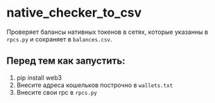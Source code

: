 # native_checker_to_csv  

Проверяет балансы нативных токенов в сетях, которые указанны в ```rpcs.py``` и сохраняет в ```balances.csv```.

## Перед тем как запустить:
1. pip install web3
2. Внесите адреса кошельков построчно в ```wallets.txt```
3. Внесите свои rpc в ```rpcs.py```
